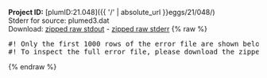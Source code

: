 **Project ID:** [plumID:21.048]({{ '/' | absolute_url }}eggs/21/048/)  
Stderr for source:  plumed3.dat   
Download: [zipped raw stdout](plumed3.dat.plumed_master.stdout.txt.zip) - [zipped raw stderr](plumed3.dat.plumed_master.stderr.txt.zip) 
{% raw %}
<pre>
#! Only the first 1000 rows of the error file are shown below
#! To inspect the full error file, please download the zipped raw stderr file above
</pre>
{% endraw %}
